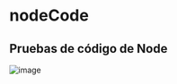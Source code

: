 # nodeCode
## Pruebas de código de Node
![image](https://user-images.githubusercontent.com/27173859/155652294-35a4912c-767f-4463-9bd4-9e61db6d6b72.png)
